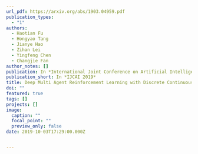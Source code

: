 ```yaml
---
url_pdf: https://arxiv.org/abs/1903.04959.pdf
publication_types:
  - "1"
authors:
  - Haotian Fu
  - Hongyao Tang
  - Jianye Hao
  - Zihan Lei
  - Yingfeng Chen
  - Changjie Fan
author_notes: []
publication: In *International Joint Conference on Artificial Intelligence, 2019*
publication_short: In *IJCAI 2019*
title: Deep Multi Agent Reinforcement Learning with Discrete Continuous Hybrid Action Spaces
doi: ""
featured: true
tags: []
projects: []
image:
  caption: ""
  focal_point: ""
  preview_only: false
date: 2019-10-03T17:29:00.000Z


---
```

